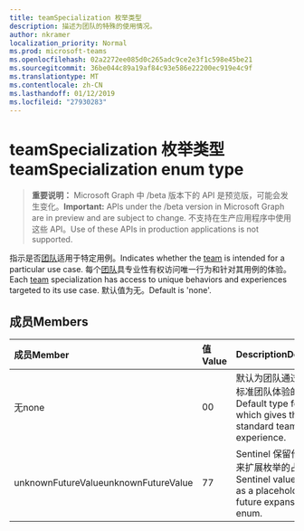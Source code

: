 ```yaml
---
title: teamSpecialization 枚举类型
description: 描述为团队的特殊的使用情况。
author: nkramer
localization_priority: Normal
ms.prod: microsoft-teams
ms.openlocfilehash: 02a2272ee085d0c265adc9ce2e3f1c598e45be21
ms.sourcegitcommit: 36be044c89a19af84c93e586e22200ec919e4c9f
ms.translationtype: MT
ms.contentlocale: zh-CN
ms.lasthandoff: 01/12/2019
ms.locfileid: "27930283"
---
```

# <a name="teamspecialization-enum-type"></a><span data-ttu-id="6dd80-103">teamSpecialization 枚举类型</span><span class="sxs-lookup"><span data-stu-id="6dd80-103">teamSpecialization enum type</span></span>

> <span data-ttu-id="6dd80-104">**重要说明：** Microsoft Graph 中 /beta 版本下的 API 是预览版，可能会发生变化。</span><span class="sxs-lookup"><span data-stu-id="6dd80-104">**Important:** APIs under the /beta version in Microsoft Graph are in preview and are subject to change.</span></span> <span data-ttu-id="6dd80-105">不支持在生产应用程序中使用这些 API。</span><span class="sxs-lookup"><span data-stu-id="6dd80-105">Use of these APIs in production applications is not supported.</span></span>

<span data-ttu-id="6dd80-106">指示是否[团队](../resources/team.md)适用于特定用例。</span><span class="sxs-lookup"><span data-stu-id="6dd80-106">Indicates whether the [team](../resources/team.md) is intended for a particular use case.</span></span> <span data-ttu-id="6dd80-107">每个[团队](../resources/team.md)具专业性有权访问唯一行为和针对其用例的体验。</span><span class="sxs-lookup"><span data-stu-id="6dd80-107">Each [team](../resources/team.md) specialization has access to unique behaviors and experiences targeted to its use case.</span></span> <span data-ttu-id="6dd80-108">默认值为无。</span><span class="sxs-lookup"><span data-stu-id="6dd80-108">Default is 'none'.</span></span>

## <a name="members"></a><span data-ttu-id="6dd80-109">成员</span><span class="sxs-lookup"><span data-stu-id="6dd80-109">Members</span></span>

| <span data-ttu-id="6dd80-110">成员</span><span class="sxs-lookup"><span data-stu-id="6dd80-110">Member</span></span>             | <span data-ttu-id="6dd80-111">值</span><span class="sxs-lookup"><span data-stu-id="6dd80-111">Value</span></span> | <span data-ttu-id="6dd80-112">Description</span><span class="sxs-lookup"><span data-stu-id="6dd80-112">Description</span></span>                                                                |
| :----------------- | :---- | :------------------------------------------------------------------------- |
| <span data-ttu-id="6dd80-113">无</span><span class="sxs-lookup"><span data-stu-id="6dd80-113">none</span></span>               | <span data-ttu-id="6dd80-114">0</span><span class="sxs-lookup"><span data-stu-id="6dd80-114">0</span></span>     | <span data-ttu-id="6dd80-115">默认为团队通过该组件的标准团队体验的类型。</span><span class="sxs-lookup"><span data-stu-id="6dd80-115">Default type for a team which gives the standard team experience.</span></span>          |
| <span data-ttu-id="6dd80-116">unknownFutureValue</span><span class="sxs-lookup"><span data-stu-id="6dd80-116">unknownFutureValue</span></span> | <span data-ttu-id="6dd80-117">7</span><span class="sxs-lookup"><span data-stu-id="6dd80-117">7</span></span>     | <span data-ttu-id="6dd80-118">Sentinel 保留作为以供将来扩展枚举的占位符值。</span><span class="sxs-lookup"><span data-stu-id="6dd80-118">Sentinel value reserved as a placeholder for future expansion of the enum.</span></span> |
